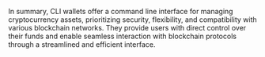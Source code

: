 In summary, CLI wallets offer a command line interface for managing cryptocurrency assets, prioritizing security, flexibility, and compatibility with various blockchain networks. They provide users with direct control over their funds and enable seamless interaction with blockchain protocols through a streamlined and efficient interface.